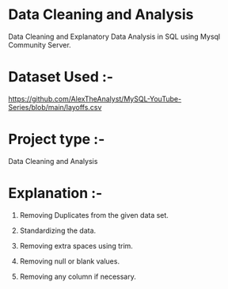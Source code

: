 # Data Cleaning and Analysis
Data Cleaning and Explanatory Data Analysis in SQL using Mysql Community Server.

#

# Dataset Used :-
https://github.com/AlexTheAnalyst/MySQL-YouTube-Series/blob/main/layoffs.csv

# Project type :-
Data Cleaning and Analysis

# Explanation :-

1. Removing Duplicates from the given data set.

2. Standardizing the data.

3. Removing extra spaces using trim.

4. Removing null or blank values.

5. Removing any column if necessary.
